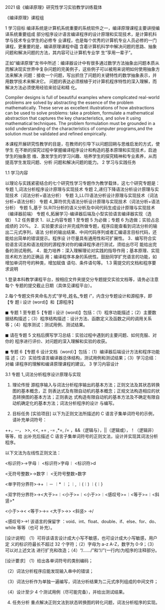 2021 级《编译原理》研究性学习实验教学训练载体

《编译原理》课程组

1 学习目标
编译系统是计算机系统重要的系统软件之一，编译原理课程主要讲授编译系统重要组成
部分程序设计语言编译程序的设计原理和实现技术，是计算机科学与技术专业学生的必修专
业课程，也是每个优秀的计算机专业人员必修的一门课程，更重要的是，编译原理课程中蕴
含着计算机科学中解决问题的思路、抽象问题和解决问题的方法，其内容可让计算机专业学
生“享用一辈子”。

正如“编译原理”龙书中所述：编译器设计中有很多通过数学方法抽象出问题本质从
而解决现实世界中复杂问题的完美例子，这些例子可以被用来说明如何使用抽象方法来解决
问题：接收一个问题，写出抓住了问题的关键特性的数学抽象表示，并用数学技术来解决它。
问题的表达必须根植于对计算机程序特性的深入理解，而解决方法必须使用经验来验证和精
化。

Compiler designs is full of beautiful examples where complicated real-world problems are 
solved by abstracting the essence of the problem mathematically. These serve as excellent 
illustrations of how abstractions can be used to solve problems: take a problem, formulate a 
mathematical abstraction that captures the key characteristics, and solve it using mathematical 
techniques. The problem formulation must be grounded in a solid understanding of the 
characteristics of computer programs,and the solution must be validated and refined empirically.

本课程开展研究性教学的目是，在教师的引导下以问题回朔与思维启发的方式，使学生
在不断的探究过程中掌握编译程序设计和构造的基本原理和实现技术，启迪学生的抽象思
维、激发学生的学习兴趣、培养学生的探究精神和专业素养，从而提高学生发现问题、分析
问题和解决问题的能力。
2 学习与实践任务

1.1 学习内容


以理论与实践紧密结合的七个研究性学习专题作为教学载体，这七个研究专题是：
专题 1_词法分析程序设计原理与实现技术
专题 2_递归下降语法分析设计原理与实现技术（词法分析+语法分析）
专题 3_LL(1)语法分析设计原理与实现技术（词法分析+语法分析）
专题 4_算符优先语法分析设计原理与实现技术（词法分析+语法分析）
专题 5_基于 SLR(1)分析的语义分析及中间代码生成设计原理与实现技术（编译器前端）
专题 6_拓展学习-编译器后端及小型实验语言编译器实现（选做）
1.2 任务要求
1．以上内容专题 1 至专题 5 为必做；专题 6 为选做；实验占总成绩的 20%。
2．实验要求设计并完成所做专题，程序应能查看到词法分析的输出二元式序列，语法
分析的输出结果、中间代码序列或者汇编语言目标代码，还能给出简单的错误提示。程序设
计尽量具有通用性和可扩展性。
3．编写符合实验语言词法和语法规则的源程序对你的编译程序进行测试，须给出尽可
能给出完备的测试用例。
4．能力培养：深入理解理论对实践的指导作用；基本原理、实现技术和方法的正确运
用；编译程序本身的系统性。鼓励同学扩充语言的功能，如增加单词符号的种类，增加赋值
语句、条件语句等。
1.3 需提交的文档和程序要求说明


1.登录本科教学课程平台，按相应文件夹提交分专题提交实验文档等，请务必注意每个
专题的提交截止日期（具体见课程平台）。


2.每个专题文件夹命名方式“学号_姓名_专题 i”，内含分专题设计和源程序，即【专
题 i 设计 (word)】和【源程序】


◼ 专题 1 至专题 5【专题 i 设计 (word)】包括：（1）程序功能描述；（2）主要数
据结构描述；（3）程序结构描述：设计方法、函数定义及函数之间的调用关系
等；（4）程序测试：测试用例、测试结果。


◼ 请在专题 5 文档后撰写学习总结：实验过程中遇到的主要问题、如何克服、对你的
程序进行评价、对问题的深入理解和实验的收获。

◼ 专题 6【专题 6 设计文档（word）】包括：（1）编译器后端设计方法和程序功能描
述；（2）实验性语言编译器总体结构，测试用例和测试结果；（3）学习总结：对编
译程序的理解和编译原理课程的建议。
3 学习内容设计

3.1 专题 1_词法分析程序设计原理与实现
1. 理论传授
源程序输入与词法分析程序输出的基本方法；正则文法及其状态转换图的基本概念，正
则表达式及有限自动机的基本概念；正规文法构造相应的状态转换图的基本方法；正则表达
式构造有限自动机的基本方法及不确定有限自动机确定化的基本方法；词法分析程序的设计
与编写。


2. 目标任务
[实验项目] 以下为正则文法所描述的 C 语言子集单词符号的示例，请补充单词符号：

++，--， >>, <<, += , -= ,*=, /= ，&&（逻辑与），||（逻辑或），！（逻辑非）等等，给
出补充后描述 C 语言子集单词符号的正则文法，设计并实现其词法分析程序。

以下文法为左线性正则文法：

<标识符>→字母︱ <标识符>字母︱ <标识符>d

<无符号整数>→数字︱ <无符号整数>数字

<单字符分界符>→+ ︱－ ︱* ︱；︱, ︱(︱) ︱{︱}

<双字符分界符>→<大于>=︱<小于>=︱<小于>>︱<感叹号>=︱<等于>=︱<斜竖>*

<小于>→< <等于>→= <大于>→> <斜竖> →/

<感叹号>→!
该语言的保留字 ：void、int、float、double、if、else、for、do、while 等等（也可
补充）。

[设计说明] （1）可将该语言设计成大小写不敏感，也可设计成大小写敏感，用户定
义的标识符最长不超过 32 个字符；（2）字母为 a-z A-Z，数字为 0-9；（3）可以对上述文法
进行扩充和改造；（4）“/*……*/”和“//”(一行内)为程序的注释部分。

[设计要求] （1）给出各单词符号的类别编码；

（2）词法分析程序应能发现输入串中的错误；

（3）词法分析作为单独一遍编写，词法分析结果为二元式序列组成的中间文件；

（4）设计至少 4 个测试用例（尽可能完备），并给出测试结果。

4. 任务分析 重点解决正则文法到状态转换图的转化问题，词法分析程序的实现。
   
